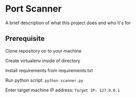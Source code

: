 # Port Scanner

A brief description of what this project does and who it's for

## Prerequisite

Clone repository on to your machine

Create virtualenv inside of directory 

Install requirements from requirements.txt

Run python script:
`python scanner.py`

Enter target machine IP address:
`Target IP: 127.0.0.1`